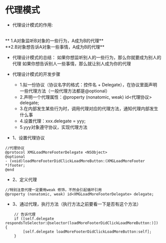 # 代理模式

- 代理设计模式的作用:
<br>
 ** 1.A对象监听B对象的一些行为，A成为B的代理**<br>
 **2.B对象想告诉A对象一些事情，A成为B的代理**

- 代理设计模式的总结：
     如果你想监听别人的一些行为，那么你就要成为别人的代理
     如果你想告诉别人一些事情，那么就让别人成为你的代理

- 代理设计模式的开发步骤
     - 1.拟一份协议（协议名字的格式：控件名 + Delegate），在协议里面声明一些代理方法（一般代理方法都是@optional）
     - 2.声明一个代理属性：@property (nonatomic, weak) id<代理协议> delegate;
     - 3.在内部发生某些行为时，调用代理对应的代理方法，通知代理内部发生什么事
     - 4.设置代理：xxx.delegate = yyy;
     - 5.yyy对象遵守协议，实现代理方法

- 1、设置代理协议

```objc
//代理协议
@protocol XMGLoadMoreFooterDelegate <NSObject>
@optional
- (void)loadMoreFooterDidClickLoadMoreButton:(XMGLoadMoreFooter *)footer;
@end
```

- 2、定义代理

```objc
//特别注意代理一定要用weak 修饰，不然会引起循环引用
@property (nonatomic, weak) id<XMGLoadMoreFooterDelegate> delegate;
```

- 3、通过代理，执行方法（执行方法之前要看一下是否有这个方法）

```objc
    // 告诉代理
    if ([self.delegate respondsToSelector:@selector(loadMoreFooterDidClickLoadMoreButton:)]) {
        [self.delegate loadMoreFooterDidClickLoadMoreButton:self];
    }
```

